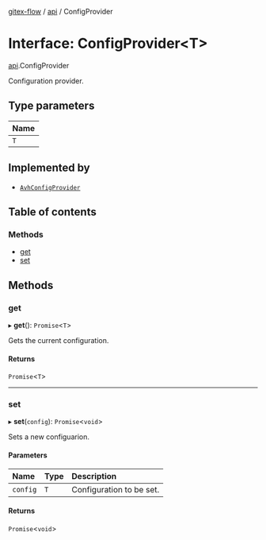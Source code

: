 [gitex-flow](../README.md) / [api](../modules/api.md) / ConfigProvider

# Interface: ConfigProvider<T\>

[api](../modules/api.md).ConfigProvider

Configuration provider.

## Type parameters

| Name |
| :------ |
| `T` |

## Implemented by

- [`AvhConfigProvider`](../classes/avh.AvhConfigProvider.md)

## Table of contents

### Methods

- [get](api.ConfigProvider.md#get)
- [set](api.ConfigProvider.md#set)

## Methods

### get

▸ **get**(): `Promise`<`T`\>

Gets the current configuration.

#### Returns

`Promise`<`T`\>

___

### set

▸ **set**(`config`): `Promise`<`void`\>

Sets a new configuarion.

#### Parameters

| Name | Type | Description |
| :------ | :------ | :------ |
| `config` | `T` | Configuration to be set. |

#### Returns

`Promise`<`void`\>
